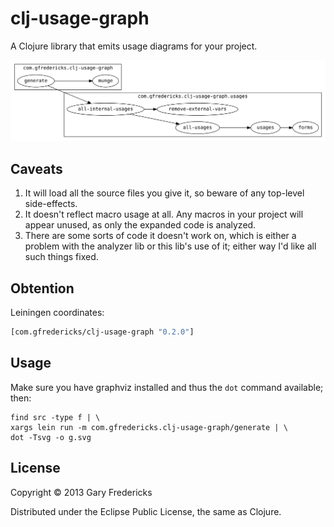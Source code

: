 # clj-usage-graph

A Clojure library that emits usage diagrams for your project.

![Example](g.svg)

## Caveats

1. It will load all the source files you give it, so beware of any top-level side-effects.
2. It doesn't reflect macro usage at all. Any macros in your project
   will appear unused, as only the expanded code is analyzed.
3. There are some sorts of code it doesn't work on, which is either a problem with the
   analyzer lib or this lib's use of it; either way I'd like all such things fixed.

## Obtention

Leiningen coordinates:

``` clojure
[com.gfredericks/clj-usage-graph "0.2.0"]
```

## Usage

Make sure you have graphviz installed and thus the `dot` command
available; then:

```
find src -type f | \
xargs lein run -m com.gfredericks.clj-usage-graph/generate | \
dot -Tsvg -o g.svg
```

## License

Copyright © 2013 Gary Fredericks

Distributed under the Eclipse Public License, the same as Clojure.
